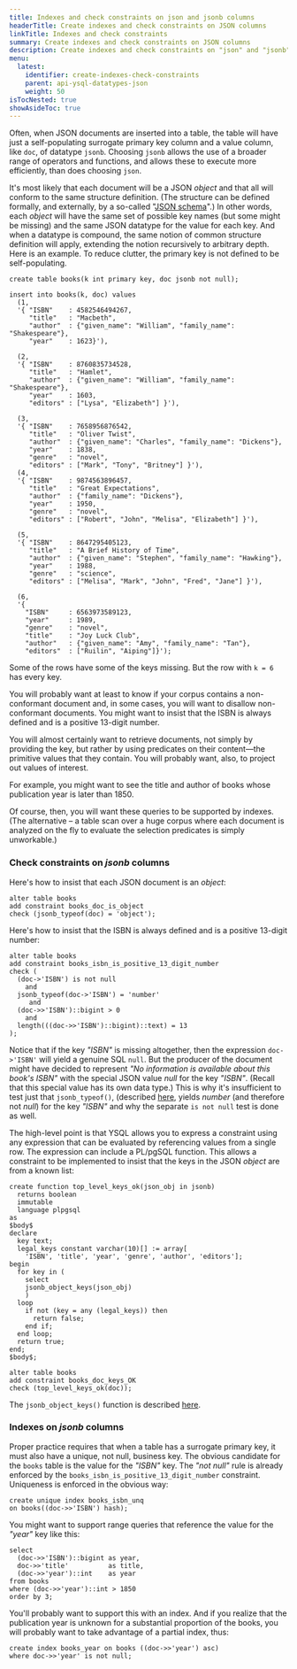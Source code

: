 ```yaml
---
title: Indexes and check constraints on json and jsonb columns
headerTitle: Create indexes and check constraints on JSON columns
linkTitle: Indexes and check constraints
summary: Create indexes and check constraints on JSON columns
description: Create indexes and check constraints on "json" and "jsonb" columns in YugabyteDB
menu:
  latest:
    identifier: create-indexes-check-constraints
    parent: api-ysql-datatypes-json
    weight: 50
isTocNested: true
showAsideToc: true
---
```


Often, when  JSON documents are inserted into a table, the table will have just a self-populating surrogate primary key column and a value column, like `doc`, of datatype `jsonb`. Choosing `jsonb` allows the use of a broader range of operators and functions, and allows these to execute more efficiently, than does choosing `json`.

It's most likely that each document will be a JSON _object_ and that all will conform to the same structure definition. (The structure can be defined formally, and externally, by a so-called "[JSON schema](https://json-schema.org)".) In other words, each _object_ will have the same set of possible key names (but some might be missing) and the same JSON datatype for the value for each key. And when a datatype is compound, the same notion of common structure definition will apply, extending the notion recursively to arbitrary depth. Here is an example. To reduce clutter, the primary key is not defined to be self-populating. 

```postgresql
create table books(k int primary key, doc jsonb not null);

insert into books(k, doc) values
  (1,
  '{ "ISBN"    : 4582546494267,
     "title"   : "Macbeth", 
     "author"  : {"given_name": "William", "family_name": "Shakespeare"},
     "year"    : 1623}'),

  (2,
  '{ "ISBN"    : 8760835734528,
     "title"   : "Hamlet",
     "author"  : {"given_name": "William", "family_name": "Shakespeare"},
     "year"    : 1603,
     "editors" : ["Lysa", "Elizabeth"] }'),

  (3,
  '{ "ISBN"    : 7658956876542,
     "title"   : "Oliver Twist",
     "author"  : {"given_name": "Charles", "family_name": "Dickens"},
     "year"    : 1838,
     "genre"   : "novel",
     "editors" : ["Mark", "Tony", "Britney"] }'),
  (4,
  '{ "ISBN"    : 9874563896457,
     "title"   : "Great Expectations",
     "author"  : {"family_name": "Dickens"},
     "year"    : 1950,
     "genre"   : "novel",
     "editors" : ["Robert", "John", "Melisa", "Elizabeth"] }'),

  (5,
  '{ "ISBN"    : 8647295405123,
     "title"   : "A Brief History of Time",
     "author"  : {"given_name": "Stephen", "family_name": "Hawking"},
     "year"    : 1988,
     "genre"   : "science",
     "editors" : ["Melisa", "Mark", "John", "Fred", "Jane"] }'),

  (6,
  '{
    "ISBN"     : 6563973589123,
    "year"     : 1989,
    "genre"    : "novel",
    "title"    : "Joy Luck Club",
    "author"   : {"given_name": "Amy", "family_name": "Tan"},
    "editors"  : ["Ruilin", "Aiping"]}');
```

Some of the rows have some of the keys missing. But the row with `k = 6` has every key.

You will probably want at least to know if your corpus contains a non-conformant document and, in some cases, you will want to disallow non-conformant documents. You might want to insist that the ISBN is always defined and is a positive 13-digit number.

You will almost certainly want to retrieve documents, not simply by providing the key, but rather by using predicates on their content—the primitive values that they contain. You will probably want, also, to project out values of interest.

For example, you might want to see the title and author of books whose publication year is later than 1850.

Of course, then, you will want these queries to be supported by indexes. (The alternative – a table scan over a huge corpus where each document is analyzed on the fly to evaluate the selection predicates is simply unworkable.)

### Check constraints on _jsonb_ columns

Here's how to insist that each JSON document is an _object_:
```postgresql
alter table books 
add constraint books_doc_is_object
check (jsonb_typeof(doc) = 'object');
```
Here's how to insist that the ISBN is always defined and is a positive 13-digit number:
```postgresql
alter table books 
add constraint books_isbn_is_positive_13_digit_number 
check (
  (doc->'ISBN') is not null
    and
  jsonb_typeof(doc->'ISBN') = 'number'
     and
  (doc->>'ISBN')::bigint > 0
    and
  length(((doc->>'ISBN')::bigint)::text) = 13
);
```
Notice that if the key _"ISBN"_ is missing altogether, then the expression `doc->'ISBN'` will yield a genuine SQL `null`. But the producer of the document might have decided to represent *"No information is available about this book's ISBN"* with the special JSON value _null_ for the key _"ISBN"_. (Recall that this special value has its own data type.) This is why it's insufficient to test just that `jsonb_typeof()`, (described [here](../functions-operators/jsonb-typeof/), yields _number_ (and therefore not _null_) for the key  _"ISBN"_ and why the separate `is not null` test is done as well.

The high-level point is that YSQL allows you to express a constraint using any expression that can be evaluated by referencing values from a single row. The expression can include a PL/pgSQL function. This allows a constraint to be implemented to insist that the keys in the JSON _object_ are from a known list:

```postgresql
create function top_level_keys_ok(json_obj in jsonb)
  returns boolean
  immutable
  language plpgsql
as
$body$
declare
  key text;
  legal_keys constant varchar(10)[] := array[
    'ISBN', 'title', 'year', 'genre', 'author', 'editors'];
begin
  for key in (
    select
    jsonb_object_keys(json_obj)
    )
  loop
    if not (key = any (legal_keys)) then
      return false;
    end if;
  end loop;
  return true;
end;
$body$;

alter table books 
add constraint books_doc_keys_OK
check (top_level_keys_ok(doc));
```

The `jsonb_object_keys()` function is described [here](http://localhost:1313/latest/api/ysql/datatypes/type_json/functions-operators/jsonb-object-keys/).

### Indexes on _jsonb_ columns

Proper practice requires that when a table has a surrogate primary key, it must also have a unique, not null, business key. The obvious candidate for the `books` table is the value for the _"ISBN"_ key. The _"not null"_ rule is already enforced by the `books_isbn_is_positive_13_digit_number` constraint. Uniqueness is enforced in the obvious way:


```postgresql
create unique index books_isbn_unq
on books((doc->>'ISBN') hash);
```
You might want to support range queries that reference the value for the _"year"_ key like this:
```postgresql
select
  (doc->>'ISBN')::bigint as year,
  doc->>'title'          as title,
  (doc->>'year')::int    as year
from books
where (doc->>'year')::int > 1850
order by 3;
```

You'll probably want to support this with an index. And if you realize that the publication year is unknown for a substantial proportion of the books, you will probably want to take advantage of a partial index, thus:

```postgresql
create index books_year on books ((doc->>'year') asc)
where doc->>'year' is not null;
```

